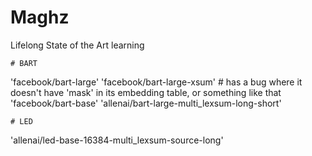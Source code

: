 # Maghz
Lifelong State of the Art learning




    # BART
'facebook/bart-large'
'facebook/bart-large-xsum'  # has a bug where it doesn't have 'mask' in its embedding table, or something like that
'facebook/bart-base'
'allenai/bart-large-multi_lexsum-long-short'

    # LED
'allenai/led-base-16384-multi_lexsum-source-long'
